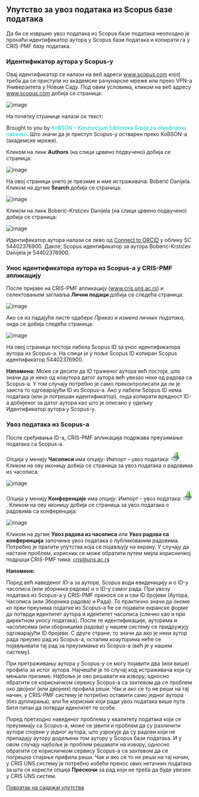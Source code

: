 ## Упутствo зa увoз пoдaтaкa из Scopus бaзe пoдaтaкa

Дa би сe извршиo увoз пoдaтaкa из Scopus бaзe пoдатака неопходно је пронаћи идентификатор аутора у Scopus бази података и копирати га у CRIS-PMF базу података.

### Идентификатор аутора у Scopus-у

Овај идентификатор се налази на веб адреси www.scopus.com којој треба да се приступи из академске рачунарске мреже или преко VPN-а Универзитета у Новом Саду. Под овим условима, кликом на веб адресу www.scopus.com добија се страница: 
 
![image](https://user-images.githubusercontent.com/29538544/152205201-52cca0ff-22a3-4f65-a49a-af9e4bb0b2dd.png)
 
На почетку странице налази се текст: 

Brought to you by <span style="color: DarkTurquoise;"> KoBSON - Konzorcijum biblioteka Srbije za objedinjenu nabavku</span>. Што значи да је приступ Scopus-у остварен преко KoBSON-а (академске мреже).

Кликом на линк **Authors** (на слици црвено подвучено) добија се страница: 

![image](https://user-images.githubusercontent.com/29538544/152205816-e9c9c8b7-801d-4e54-83c7-faede0147978.png)
 
На овој страници унето је презиме и име истраживача: Boberić Danijela. Кликом на дугме **Search** добија се страница: 

![image](https://user-images.githubusercontent.com/29538544/152205949-27d344d8-1be9-467e-8c02-45ab024e9866.png)
 
Кликом на линк Boberić-Krstićev Danijela (на слици црвено подвучено) добија се страница:  

![image](https://user-images.githubusercontent.com/29538544/152206048-b1e3e141-3a05-4ce8-9f43-dcc037c02d8a.png)
 
Идентификатор аутора налази се лево од <ins>Connect to ORCID</ins> у облику SC 54402376900. Дакле, Scopus идентификатор за аутора Boberić-Krstićev Danijela je 54402376900. 

### Унос идентификатора аутора из Scopus-а у CRIS-PMF апликацију

После пријаве на CRIS-PMF апликацију (www.cris.uns.ac.rs) и селектовањем заглавља **Лични подаци** добија се следећа страница: 

![image](https://user-images.githubusercontent.com/29538544/152206311-c6be95b4-b0a4-4639-8961-c9c0fc498198.png)
 
Ако се из падајуће листе одабере *Приказ и измена личних података*, онда се добија следећа страница:  

![image](https://user-images.githubusercontent.com/29538544/152338033-c7d53b5a-4c5e-4d58-98a1-7bdb37d96ce8.png)

На овој страници постоји лабела Scopus ID за унос идентификатора аутора из Scopus-а. На слици је у поље Scopus ID копиран Scopus идентификатор 54402376900. 

**Напомена:** Може се десити да ID траженог аутора већ постоји, што значи да је неко од коаутора датог аутора већ увезао неке од радова са Scopus-а. У том случају потребно је само преконтролисати да ли је заиста то одговарајући ID из Scopus-а. Ако у лабели Scopus ID нема података (или је погрешан идентификатор), онда копирати вредност ID-а добијеног за датог аутора као што је описано у одељку Идентификатор аутора у Scopus-у.

### Увоз података из Scopus-а

После сређивања ID-а, CRIS-PMF апликација подржава преузимање података са Scopus-а.

Опција у менију **Часописи** има опцију: Импорт – увоз података: ![image](../images/import24.png). Кликом на ову иконицу добија се страница за увоз података о радовима из часописа:
  
![image](https://user-images.githubusercontent.com/29538544/152206905-ed0f5a53-b376-4b71-99fa-a86ce1caa19a.png)
  
Опција у менију **Конференције** има опцију: Импорт – увоз података: ![image](../images/import24.png). Кликом на ову иконицу добија се страница за увоз података о радовима са конференција: 
 
![image](https://user-images.githubusercontent.com/29538544/152206977-eb15a6b5-8d0f-4b21-8c50-f77dd8bea801.png)

Кликом на дугме **Увоз радова из часописа** или **Увоз радова са конференција** започиње увоз података о публикованим радовима. Потребно је пратити упутства која се појављују на екрану. У случају да настане проблем, корисник се може обратити путем мејла корисничкој подршци CRIS-PMF тима: cris@uns.ac.rs 

**Напоменe:**

Поред већ наведеног ID-а за ауторе, Scopus води евиденицију и о ID-у часописа (или зборника радова) и о ID-у самог рада. При увозу података из Scopus-а у CRIS-PMF преносе се и сви ID бројеви (Аутора, Часописа (или Зборника радова) и Рада). То практично значи да  ономе ко први преузима податке из Scopus-а ће се појавити екранске форме да потврди идентитет аутора и идентитет часописа (слично као и при директном  уносу података). После те идентификације, ауторима и часописима (или зборницима радова) у нашем систему се придружују одговарајући ID бројеви. С друге стране, то значи да ако је неки аутор рада преузео рад из Scopus-а, осталим коауторима неће се појављивати тај рад за преузимање из Scopus-а (већ је у нашем систему). 

При претраживању аутора у Scopus-у се могу појавити два (или више) профила за истог аутора. Најчешће је то случај код истраживача који су мењали презиме. Најбоље је ово решавати на извору, односно обратити се корисничком сервису Scopus-а са захтевом да се проблем око двојног (или двојних) профила реши. Чак и ако се то не реши на тај начин, у CRIS-PMF систему је потребно оставити само једног аутора (без дуплирања), али ће корисник који ради увоз података више пута бити питан да потврди идентитет те особе.   

Поред претходно наведеног проблема у квалитету података који се преузимају са Scopus-а, може се јавити и проблем да су различити аутори спојени у једног аутора, што узрокује да су радови који не припадају аутору додељени том аутору у Scopus бази података. И у овом случају најбоље је проблем решавати на извору, односно обратити се корисничком сервису Scopus-а са захтевом да се погрешно спајање прифила реши. Чак и ако се то не реши на тај начин, у CRIS UNS систему је потребно избећи пренос ових нетачних података за шта се користи опција **Прескочи** за рад који не треба да буде увезен у CRIS UNS систем.

[Повратак на садржај упутства](../uputstvo.md#садржај)
